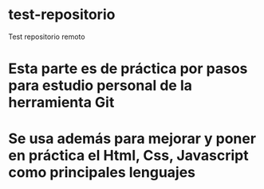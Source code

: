 # test-repositorio
Test repositorio remoto

# Esta parte es de práctica por pasos para estudio personal de la herramienta Git
# Se usa además para mejorar y poner en práctica el Html, Css, Javascript como principales lenguajes
